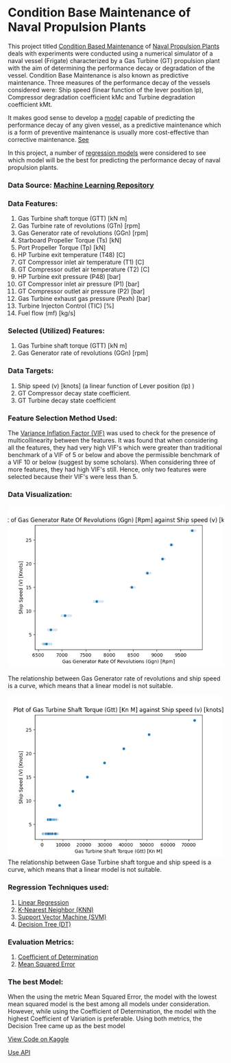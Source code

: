 # Condition Base Maintenance of Naval Propulsion Plants
This project titled [Condition Based Maintenance](https://en.wikipedia.org/wiki/Predictive_maintenance) 
of [Naval Propulsion Plants](https://en.wikipedia.org/wiki/Nuclear_marine_propulsion) deals with experiments were conducted using a numerical simulator of a naval 
vessel (Frigate) characterized by a Gas Turbine (GT) propulsion plant with the aim of 
determining the performance decay or degradation of the vessel. Condition Base Maintenance is also known as
predictive maintenance. 
    Three measures of the performance decay of the vessels considered were: Ship speed (linear function of 
the lever position lp), Compressor degradation coefficient kMc and Turbine degradation coefficient kMt.


It makes good sense to develop a
[model](https://learn.microsoft.com/en-us/windows/ai/windows-ml/what-is-a-machine-learning-model) 
capable of predicting the performance decay of any given vessel, as a predictive maintenance which is a form of 
preventive maintenance is usually more cost-effective than corrective maintenance. 
[See](https://roadtoreliability.com/types-of-maintenance/)

In this project, a number of [regression models](https://learn.microsoft.com/en-us/training/modules/understand-regression-machine-learning/) 
were considered to see which model will be the best for predicting the performance decay of naval propulsion plants.

### Data Source: [Machine Learning Repository](https://archive.ics.uci.edu/ml/datasets/Condition+Based+Maintenance+of+Naval+Propulsion+Plants)

### Data Features:

1. Gas Turbine shaft torque (GTT) [kN m]
2. Gas Turbine rate of revolutions (GTn) [rpm]
3. Gas Generator rate of revolutions (GGn) [rpm]
4. Starboard Propeller Torque (Ts) [kN]
5. Port Propeller Torque (Tp) [kN]
6. HP Turbine exit temperature (T48) [C]
7. GT Compressor inlet air temperature (T1) [C]
8. GT Compressor outlet air temperature (T2) [C]
9. HP Turbine exit pressure (P48) [bar]
10. GT Compressor inlet air pressure (P1) [bar]
11. GT Compressor outlet air pressure (P2) [bar]
12. Gas Turbine exhaust gas pressure (Pexh) [bar]
13. Turbine Injecton Control (TIC) [%]
14. Fuel flow (mf) [kg/s]

### Selected (Utilized) Features:
1. Gas Turbine shaft torque (GTT) [kN m]
2. Gas Generator rate of revolutions (GGn) [rpm]

### Data Targets:
1. Ship speed (v) [knots] (a linear function of Lever position (lp) )
2. GT Compressor decay state coefficient.
3. GT Turbine decay state coefficient

### Feature Selection Method Used:
The [Variance Inflation Factor (VIF)](https://www.google.com/url?sa=t&rct=j&q=&esrc=s&source=web&cd=&ved=2ahUKEwj-rvWLx5v_AhWJ_rsIHemtBwQQFnoECA4QAQ&url=https%3A%2F%2Fen.wikipedia.org%2Fwiki%2FVariance_inflation_factor&usg=AOvVaw39FcOQct2OEPZVWf72UUez) was used to check for the presence of multicollinearity between the features. 
It was found that when considering all the features, they had very high VIF's which were greater than traditional 
benchmark of a VIF of 5 or below and above the permissible benchmark of a VIF 10 or below (suggest by some scholars).
When considering three of more features, they had high VIF's still. Hence, only two features were selected because their
VIF's were less than 5.

### Data Visualization:
<p>
    <img src="./cbm_images/Gas Generator rate of revolutions (GGn) [rpm]_Ship_speed_(v)_[knots].png">
    <p>
        The relationship between Gas Generator rate of revolutions and ship speed is a curve, which means that a linear
        model is not suitable.
    </p>
</p>
<p> 
    <img src="./cbm_images/Gas Turbine shaft torque (GTT) [kN m]_Ship_speed_(v)_[knots].png">
        The relationship between Gase Turbine shaft torgue and ship speed is a curve, which means that a linear
        model is not suitable.
    </p>
    </p>
</p>


### Regression Techniques used:
1. [Linear Regression](https://www.oxfordreference.com/display/10.1093/oi/authority.20110803100107226;jsessionid=BAD370C49344F63EAF545090E2E032DE)
2. [K-Nearest Neighbor (KNN)](ttps://online.stat.psu.edu/stat508/lesson/k)
3. [Support Vector Machine (SVM)](https://www.researchgate.net/publication/221621494_Support_Vector_Machines_Theory_and_Applications/link/0912f50fd2564392c6000000/download)
4. [Decision Tree (DT)](https://online.stat.psu.edu/stat857/node/236/)

### Evaluation Metrics: 
1. [Coefficient of Determination](https://www.oxfordreference.com/display/10.1093/oi/authority.20110803095621787#:~:text=In%20statistics%2C%20a%20measure%20of,Symbol%3A%20R2.)
2. [Mean Squared Error](https://statisticsbyjim.com/regression/mean-squared-error-mse/#:~:text=The%20calculations%20for%20the%20mean,by%20the%20number%20of%20observations.)

### The best Model:
When the using the metric Mean Squared Error, the model with the lowest mean squared model is the best among all models 
under consideration. However, while using the Coefficient of Determination, the model with the highest Coefficient of 
Variation is preferable. Using both metrics, the Decision Tree came up as the best model

[View Code on Kaggle](https://www.kaggle.com/code/oluade111/condition-based-maintenance-of-naval-propulsion)

[Use API]()


